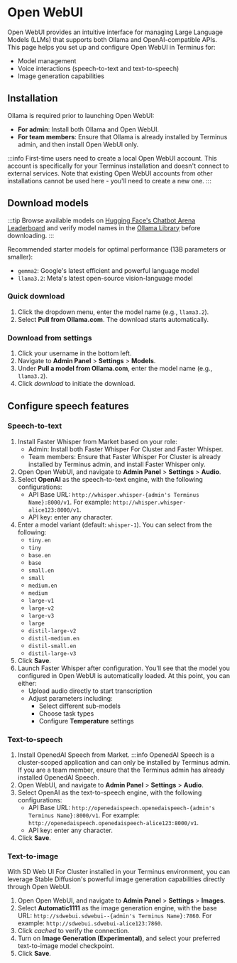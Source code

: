 # Open WebUI

Open WebUI provides an intuitive interface for managing Large Language Models (LLMs) that supports both Ollama and OpenAI-compatible APIs. This page helps you set up and configure Open WebUI in Terminus for:

* Model management
* Voice interactions (speech-to-text and text-to-speech)
* Image generation capabilities

## Installation
Ollama is required prior to launching Open WebUI:
* **For admin**: Install both Ollama and Open WebUI.
* **For team members**: Ensure that Ollama is already installed by Terminus admin, and then install Open WebUI only.

:::info
First-time users need to create a local Open WebUI account. This account is specifically for your Terminus installation and doesn't connect to external services. Note that existing Open WebUI accounts from other installations cannot be used here - you'll need to create a new one.
:::

## Download models
:::tip
Browse available models on [Hugging Face's Chatbot Arena Leaderboard](https://huggingface.co/spaces/lmsys/chatbot-arena-leaderboard) and verify model names in the [Ollama Library](https://ollama.com/library) before downloading.
:::

Recommended starter models for optimal performance (13B parameters or smaller):

* `gemma2`: Google's latest  efficient and powerful language model
* `llama3.2`: Meta's latest open-source vision-language model

### Quick download
1. Click the dropdown menu, enter the model name (e.g., `llama3.2`).
2. Select **Pull from Ollama.com**. The download starts automatically.
### Download from settings
1. Click your username in the bottom left.
2. Navigate to **Admin Panel** > **Settings** > **Models**.
3. Under **Pull a model from Ollama.com**, enter the model name (e.g., `llama3.2`).
4. Click <i class="material-symbols-outlined">download</i> to initiate the download.
## Configure speech features
### Speech-to-text
1. Install Faster Whisper from Market based on your role:
   - Admin: Install both Faster Whisper For Cluster and Faster Whisper.
   - Team members: Ensure that Faster Whisper For Cluster is already installed by Terminus admin, and install Faster Whisper only.
2. Open Open WebUI, and navigate to **Admin Panel** > **Settings** > **Audio**.
3. Select **OpenAI** as the speech-to-text engine, with the following configurations:
   - API Base URL: `http://whisper.whisper-{admin's Terminus Name}:8000/v1`. For example: `http://whisper.whisper-alice123:8000/v1`.
   - API key: enter any character.
4. Enter a model variant (default: `whisper-1`). You can select from the following:
   - `tiny.en`
   - `tiny`
   - `base.en`
   - `base`
   - `small.en`
   - `small`
   - `medium.en`
   - `medium`
   - `large-v1`
   - `large-v2`
   - `large-v3`
   - `large`
   - `distil-large-v2`
   - `distil-medium.en`
   - `distil-small.en`
   - `distil-large-v3`
5. Click **Save**.
6. Launch Faster Whisper after configuration. You'll see that the model you configured in Open WebUI is automatically loaded. At this point, you can either:
   - Upload audio directly to start transcription
   - Adjust parameters including:
      - Select different sub-models
      - Choose task types
      - Configure **Temperature** settings

### Text-to-speech
1. Install OpenedAI Speech from Market.
   :::info
   OpenedAI Speech is a cluster-scoped application and can only be installed by Terminus admin. If you are a team member, ensure that the Terminus admin has already installed OpenedAI Speech.
2. Open WebUI, and navigate to **Admin Panel** > **Settings** > **Audio**.
3. Select OpenAI as the text-to-speech engine, with the following configurations:
    - API Base URL: `http://openedaispeech.openedaispeech-{admin's Terminus Name}:8000/v1`. For example: `http://openedaispeech.openedaispeech-alice123:8000/v1`.
    - API key: enter any character.
4. Click **Save**.

### Text-to-image
With SD Web UI For Cluster installed in your Terminus environment, you can leverage Stable Diffusion's powerful image generation capabilities directly through Open WebUI.

1. Open Open WebUI, and navigate to **Admin Panel** > **Settings** > **Images**.
2. Select **Automatic1111** as the image generation engine, with the base URL:  `http://sdwebui.sdwebui--{admin's Terminus Name}:7860`. For example: `http://sdwebui.sdwebui-alice123:7860`.
3. Click <i class="material-symbols-outlined">cached</i> to verify the connection.
4. Turn on **Image Generation (Experimental)**, and select your preferred text-to-image model checkpoint.
5. Click **Save**.
